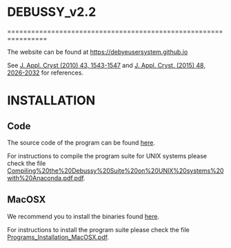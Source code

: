 # DEBUSSY_v2.2
================================================================


The website can be found at https://debyeusersystem.github.io 

See [J. Appl. Cryst (2010) 43, 1543-1547](https://onlinelibrary.wiley.com/iucr/doi/10.1107/S0021889810041889) and [J. Appl. Cryst. (2015) 48, 2026-2032](http://scripts.iucr.org/cgi-bin/paper?S1600576715020488) for references.


INSTALLATION
================================================================

Code
------

The source code of the program can be found [here](UNIX).

For instructions to compile the program suite for UNIX systems please check the file [Compiling%20the%20Debussy%20Suite%20on%20UNIX%20systems%20with%20Anaconda.pdf.pdf](How2install/Compiling%20the%20Debussy%20Suite%20on%20UNIX%20systems%20with%20Anaconda.pdf).


MacOSX
-------

We recommend you to install the binaries found [here](macOSX).

For instructions to install the program suite please check the file [Programs_Installation_MacOSX.pdf](How2install/Programs_Installation_MacOSX.pdf).

